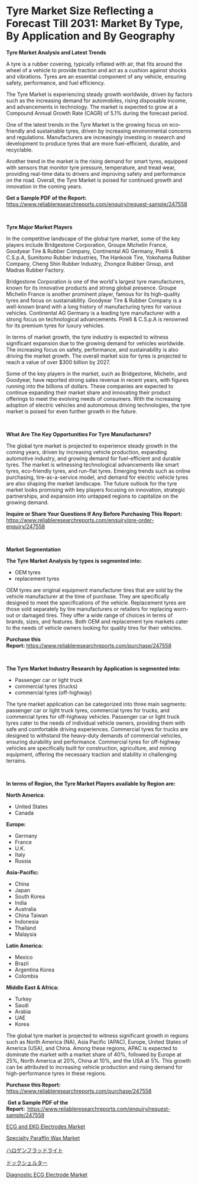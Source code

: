 <p><h1>Tyre Market Size Reflecting a Forecast Till 2031: Market By Type, By Application and By Geography</h1></p><p><strong>Tyre Market Analysis and Latest Trends</strong></p>
<p><p>A tyre is a rubber covering, typically inflated with air, that fits around the wheel of a vehicle to provide traction and act as a cushion against shocks and vibrations. Tyres are an essential component of any vehicle, ensuring safety, performance, and fuel efficiency.</p><p>The Tyre Market is experiencing steady growth worldwide, driven by factors such as the increasing demand for automobiles, rising disposable income, and advancements in technology. The market is expected to grow at a Compound Annual Growth Rate (CAGR) of 5.1% during the forecast period.</p><p>One of the latest trends in the Tyre Market is the growing focus on eco-friendly and sustainable tyres, driven by increasing environmental concerns and regulations. Manufacturers are increasingly investing in research and development to produce tyres that are more fuel-efficient, durable, and recyclable.</p><p>Another trend in the market is the rising demand for smart tyres, equipped with sensors that monitor tyre pressure, temperature, and tread wear, providing real-time data to drivers and improving safety and performance on the road. Overall, the Tyre Market is poised for continued growth and innovation in the coming years.</p></p>
<p><strong>Get a Sample PDF of the Report:&nbsp;</strong> <a href="https://www.reliableresearchreports.com/enquiry/request-sample/247558">https://www.reliableresearchreports.com/enquiry/request-sample/247558</a></p>
<p>&nbsp;</p>
<p><strong>Tyre Major Market Players</strong></p>
<p><p>In the competitive landscape of the global tyre market, some of the key players include Bridgestone Corporation, Groupe Michelin France, Goodyear Tire & Rubber Company, Continental AG Germany, Pirelli & C.S.p.A, Sumitomo Rubber Industries, The Hankook Tire, Yokohama Rubber Company, Cheng Shin Rubber Industry, Zhongce Rubber Group, and Madras Rubber Factory.</p><p>Bridgestone Corporation is one of the world's largest tyre manufacturers, known for its innovative products and strong global presence. Groupe Michelin France is another prominent player, famous for its high-quality tyres and focus on sustainability. Goodyear Tire & Rubber Company is a well-known brand with a long history of manufacturing tyres for various vehicles. Continental AG Germany is a leading tyre manufacturer with a strong focus on technological advancements. Pirelli & C.S.p.A is renowned for its premium tyres for luxury vehicles.</p><p>In terms of market growth, the tyre industry is expected to witness significant expansion due to the growing demand for vehicles worldwide. The increasing focus on safety, performance, and sustainability is also driving the market growth. The overall market size for tyres is projected to reach a value of over $300 billion by 2027.</p><p>Some of the key players in the market, such as Bridgestone, Michelin, and Goodyear, have reported strong sales revenue in recent years, with figures running into the billions of dollars. These companies are expected to continue expanding their market share and innovating their product offerings to meet the evolving needs of consumers. With the increasing adoption of electric vehicles and autonomous driving technologies, the tyre market is poised for even further growth in the future.</p></p>
<p>&nbsp;</p>
<p><strong>What Are The Key Opportunities For Tyre Manufacturers?</strong></p>
<p><p>The global tyre market is projected to experience steady growth in the coming years, driven by increasing vehicle production, expanding automotive industry, and growing demand for fuel-efficient and durable tyres. The market is witnessing technological advancements like smart tyres, eco-friendly tyres, and run-flat tyres. Emerging trends such as online purchasing, tire-as-a-service model, and demand for electric vehicle tyres are also shaping the market landscape. The future outlook for the tyre market looks promising with key players focusing on innovation, strategic partnerships, and expansion into untapped regions to capitalize on the growing demand.</p></p>
<p><strong>Inquire or Share Your Questions If Any Before Purchasing This Report:</strong> <a href="https://www.reliableresearchreports.com/enquiry/pre-order-enquiry/247558">https://www.reliableresearchreports.com/enquiry/pre-order-enquiry/247558</a></p>
<p>&nbsp;</p>
<p><strong>Market Segmentation</strong></p>
<p><strong>The Tyre Market Analysis by types is segmented into:</strong></p>
<p><ul><li>OEM tyres</li><li>replacement tyres</li></ul></p>
<p><p>OEM tyres are original equipment manufacturer tires that are sold by the vehicle manufacturer at the time of purchase. They are specifically designed to meet the specifications of the vehicle. Replacement tyres are those sold separately by tire manufacturers or retailers for replacing worn-out or damaged tires. They offer a wide range of choices in terms of brands, sizes, and features. Both OEM and replacement tyre markets cater to the needs of vehicle owners looking for quality tires for their vehicles.</p></p>
<p><strong>Purchase this Report:&nbsp;</strong><a href="https://www.reliableresearchreports.com/purchase/247558">https://www.reliableresearchreports.com/purchase/247558</a></p>
<p>&nbsp;</p>
<p><strong>The Tyre Market Industry Research by Application is segmented into:</strong></p>
<p><ul><li>Passenger car or light truck</li><li>commercial tyres (trucks)</li><li>commercial tyres (off-highway)</li></ul></p>
<p><p>The tyre market application can be categorized into three main segments: passenger car or light truck tyres, commercial tyres for trucks, and commercial tyres for off-highway vehicles. Passenger car or light truck tyres cater to the needs of individual vehicle owners, providing them with safe and comfortable driving experiences. Commercial tyres for trucks are designed to withstand the heavy-duty demands of commercial vehicles, ensuring durability and performance. Commercial tyres for off-highway vehicles are specifically built for construction, agriculture, and mining equipment, offering the necessary traction and stability in challenging terrains.</p></p>
<p>&nbsp;</p>
<p><strong>In terms of Region, the Tyre Market Players available by Region are:</strong></p>
<p>
    <p> <strong> North America: </strong>
        <ul>
            <li>United States</li>
            <li>Canada</li>
        </ul>
        </p> 
    <p> <strong> Europe: </strong>
        <ul>
            <li>Germany</li>
            <li>France</li>
            <li>U.K.</li>
            <li>Italy</li>
            <li>Russia</li>
        </ul>
        </p> 
    <p> <strong> Asia-Pacific: </strong>
        <ul>
            <li>China</li>
            <li>Japan</li>
            <li>South Korea</li>
            <li>India</li>
            <li>Australia</li>
            <li>China Taiwan</li>
            <li>Indonesia</li>
            <li>Thailand</li>
            <li>Malaysia</li>
        </ul>
        </p> 
    <p> <strong> Latin America: </strong>
        <ul>
            <li>Mexico</li>
            <li>Brazil</li>
            <li>Argentina Korea</li>
            <li>Colombia</li>
        </ul>
        </p> 
    <p> <strong> Middle East & Africa: </strong>
        <ul>
            <li>Turkey</li>
            <li>Saudi</li>
            <li>Arabia</li>
            <li>UAE</li>
            <li>Korea</li>
        </ul>
    </p>
    </p>
<p><p>The global tyre market is projected to witness significant growth in regions such as North America (NA), Asia Pacific (APAC), Europe, United States of America (USA), and China. Among these regions, APAC is expected to dominate the market with a market share of 40%, followed by Europe at 25%, North America at 20%, China at 10%, and the USA at 5%. This growth can be attributed to increasing vehicle production and rising demand for high-performance tyres in these regions.</p></p>
<p><strong>Purchase this Report: </strong><a href="https://www.reliableresearchreports.com/purchase/247558">https://www.reliableresearchreports.com/purchase/247558</a></p>
<p>&nbsp;<strong>Get a Sample PDF of the Report:&nbsp;&nbsp;</strong><a href="https://www.reliableresearchreports.com/enquiry/request-sample/247558">https://www.reliableresearchreports.com/enquiry/request-sample/247558</a></p>
<p><strong></strong></p>
<p><p><a href="https://lydian-appliance-61d.notion.site/ECG-and-EKG-Electrodes-Market-Research-Report-Forecasted-for-Period-from-2024-2031-by-Market-Type-9abcc7d71deb4ce0bf3e6644670b0ea3">ECG and EKG Electrodes Market</a></p><p><a href="https://view.publitas.com/reportprime-1/specialty-paraffin-wax-market-size-and-examines-its-market-scope-with-a-primary-focus-on-growth-opportunities-and-forecasted-trends-spanning-from-2024-to-2031/">Specialty Paraffin Wax Market</a></p><p><a href="https://medium.com/@joanna-goyvaerts/%E3%83%8F%E3%83%AD%E3%82%B2%E3%83%B3%E6%B4%AA%E6%B0%B4%E3%83%A9%E3%82%A4%E3%83%88%E5%B8%82%E5%A0%B4%E3%81%AE%E5%8B%95%E5%90%91%E3%81%A8%E5%B8%82%E5%A0%B4%E5%88%86%E6%9E%90-2024%E5%B9%B4%E3%81%8B%E3%82%892031%E5%B9%B4%E3%81%AE%E4%BA%88%E6%B8%AC-3dc48842ff32">ハロゲンフラッドライト</a></p><p><a href="https://medium.com/@joanna-goyvaerts/%E3%83%89%E3%83%83%E3%82%AF%E3%82%B7%E3%82%A7%E3%83%AB%E3%82%BF%E3%83%BC%E5%B8%82%E5%A0%B4%E3%81%AE%E3%82%A4%E3%83%B3%E3%82%B5%E3%82%A4%E3%83%88-%E5%B8%82%E5%A0%B4%E5%8B%95%E5%90%91-%E6%88%90%E9%95%B7-2024%E5%B9%B4%E3%81%8B%E3%82%892031%E5%B9%B4%E3%81%BE%E3%81%A7%E3%81%AE%E4%BA%88%E6%B8%AC-7ac332b5f077">ドックシェルター</a></p><p><a href="https://forested-sushi-9b0.notion.site/Diagnostic-ECG-Electrode-Market-Size-Growth-Outlook-from-2024-to-2031-projecting-at-Market-s-Trend-c8293eda78ab4202adc315444f3201de">Diagnostic ECG Electrode Market</a></p></p>